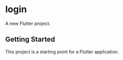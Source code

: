 # login

A new Flutter project.

## Getting Started

This project is a starting point for a Flutter application.

